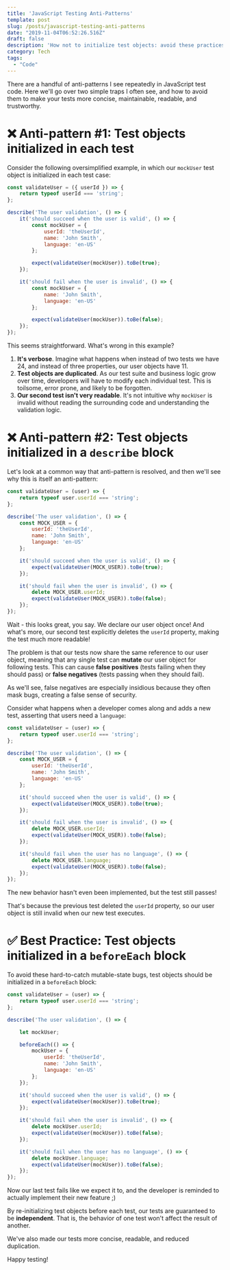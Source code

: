 ```yaml
---
title: 'JavaScript Testing Anti-Patterns'
template: post
slug: /posts/javascript-testing-anti-patterns
date: "2019-11-04T06:52:26.516Z"
draft: false
description: 'How not to initialize test objects: avoid these practices to make tests more concise, maintainable, readable, and trustworthy.'
category: Tech
tags:
  - "Code"
---
```



There are a handful of anti-patterns I see repeatedly in JavaScript test code. Here we'll go over two simple traps I often see, and how to avoid them to make your tests more concise, maintainable, readable, and trustworthy.

# ❌ Anti-pattern #1: Test objects initialized in each test

Consider the following oversimplified example, in which our `mockUser` test object is initialized in each test case:

```js
const validateUser = ({ userId }) => {
	return typeof userId === 'string';
};

describe('The user validation', () => {
	it('should succeed when the user is valid', () => {
		const mockUser = {
			userId: 'theUserId',
			name: 'John Smith',
			language: 'en-US'
		};

		expect(validateUser(mockUser)).toBe(true);
	});

	it('should fail when the user is invalid', () => {
		const mockUser = {
			name: 'John Smith',
			language: 'en-US'
		};

		expect(validateUser(mockUser)).toBe(false);
	});
});
```

This seems straightforward. What's wrong in this example?

1. **It's verbose**. Imagine what happens when instead of two tests we have 24, and instead of three properties, our user objects have 11.
1. **Test objects are duplicated**. As our test suite and business logic grow over time, developers will have to modify each individual test. This is toilsome, error prone, and likely to be forgotten.
1. **Our second test isn't very readable**. It's not intuitive why `mockUser` is invalid without reading the surrounding code and understanding the validation logic.


# ❌ Anti-pattern #2: Test objects initialized in a `describe` block

Let's look at a common way that anti-pattern is resolved, and then we'll see why this is itself an anti-pattern:

```js
const validateUser = (user) => {
	return typeof user.userId === 'string';
};

describe('The user validation', () => {
	const MOCK_USER = {
		userId: 'theUserId',
		name: 'John Smith',
		language: 'en-US'
	};

	it('should succeed when the user is valid', () => {
		expect(validateUser(MOCK_USER)).toBe(true);
	});

	it('should fail when the user is invalid', () => {
		delete MOCK_USER.userId;
		expect(validateUser(MOCK_USER)).toBe(false);
	});
});
```

Wait - this looks great, you say. We declare our user object once! And what's more, our second test explicitly deletes the `userId` property, making the test much more readable!

The problem is that our tests now share the same reference to our user object, meaning that any single test can **mutate** our user object for following tests. This can cause **false positives** (tests failing when they should pass) or **false negatives** (tests passing when they should fail).

As we'll see, false negatives are especially insidious because they often mask bugs, creating a false sense of security.

Consider what happens when a developer comes along and adds a new test, asserting that users need a `language`:

```js
const validateUser = (user) => {
	return typeof user.userId === 'string';
};

describe('The user validation', () => {
	const MOCK_USER = {
		userId: 'theUserId',
		name: 'John Smith',
		language: 'en-US'
	};

	it('should succeed when the user is valid', () => {
		expect(validateUser(MOCK_USER)).toBe(true);
	});

	it('should fail when the user is invalid', () => {
		delete MOCK_USER.userId;
		expect(validateUser(MOCK_USER)).toBe(false);
	});

	it('should fail when the user has no language', () => {
		delete MOCK_USER.language;
		expect(validateUser(MOCK_USER)).toBe(false);
	});
});
```

The new behavior hasn't even been implemented, but the test still passes!

That's because the previous test deleted the `userId` property, so our user object is still invalid when our new test executes.

# ✅ Best Practice: Test objects initialized in a `beforeEach` block

To avoid these hard-to-catch mutable-state bugs, test objects should be initialized in a `beforeEach` block:

```js
const validateUser = (user) => {
	return typeof user.userId === 'string';
};

describe('The user validation', () => {

	let mockUser;

	beforeEach(() => {
		mockUser = {
			userId: 'theUserId',
			name: 'John Smith',
			language: 'en-US'
		};
	});

	it('should succeed when the user is valid', () => {
		expect(validateUser(mockUser)).toBe(true);
	});

	it('should fail when the user is invalid', () => {
		delete mockUser.userId;
		expect(validateUser(mockUser)).toBe(false);
	});

	it('should fail when the user has no language', () => {
		delete mockUser.language;
		expect(validateUser(mockUser)).toBe(false);
	});
});
```

Now our last test fails like we expect it to, and the developer is reminded to actually implement their new feature ;)

By re-initializing test objects before each test, our tests are guaranteed to be **independent**. That is, the behavior of one test won't affect the result of another.

We've also made our tests more concise, readable, and reduced duplication.

Happy testing!
